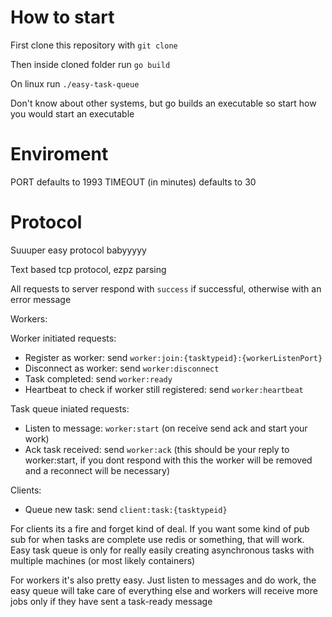 # How to start

First clone this repository with `git clone`

Then inside cloned folder run `go build`

On linux run `./easy-task-queue`

Don't know about other systems, but go builds an executable so start how you would start an executable

# Enviroment

PORT defaults to 1993
TIMEOUT (in minutes) defaults to 30

# Protocol

Suuuper easy protocol babyyyyy

Text based tcp protocol, ezpz parsing

All requests to server respond with `success` if successful, otherwise with an error message

Workers:

Worker initiated requests:

- Register as worker: send `worker:join:{tasktypeid}:{workerListenPort}`
- Disconnect as worker: send `worker:disconnect`
- Task completed: send `worker:ready`
- Heartbeat to check if worker still registered: send `worker:heartbeat`

Task queue iniated requests:

- Listen to message: `worker:start` (on receive send ack and start your work)
- Ack task received: send `worker:ack` (this should be your reply to worker:start, if you dont respond with this the worker will be removed and a reconnect will be necessary)

Clients:

- Queue new task: send `client:task:{tasktypeid}`

For clients its a fire and forget kind of deal. If you want some kind of pub sub for when tasks are complete use redis or something, that will work. Easy task queue is only for really easily creating asynchronous tasks with multiple machines (or most likely containers)

For workers it's also pretty easy. Just listen to messages and do work, the easy queue will take care of everything else and workers will receive more jobs only if they have sent a task-ready message
